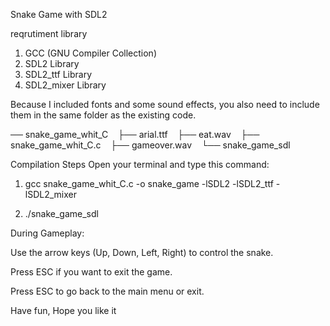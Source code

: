Snake Game with SDL2

reqrutiment library
1. GCC (GNU Compiler Collection)
2. SDL2 Library
3. SDL2_ttf Library
4. SDL2_mixer Library

Because I included fonts and some sound effects, you also need to include them in the same folder as the existing code.

 ── snake_game_whit_C
    ├── arial.ttf
    ├── eat.wav
    ├── snake_game_whit_C.c
    ├── gameover.wav
    └── snake_game_sdl

Compilation Steps
Open your terminal and type this command:

1. gcc snake_game_whit_C.c -o snake_game -lSDL2 -lSDL2_ttf -lSDL2_mixer

2. ./snake_game_sdl

During Gameplay:

Use the arrow keys (Up, Down, Left, Right) to control the snake.

Press ESC if you want to exit the game.

Press ESC to go back to the main menu or exit.

Have fun,  Hope you like it
